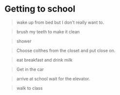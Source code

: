 # Getting to school
> wake up from bed but I don't really want to.

> brush my teeth to make it clean

> shower 

> Choose colthes from the closet and put close on.

> eat breakfast and drink milk

> Get in the car

> arrive at school wait for the elevator.

> walk to class
